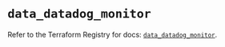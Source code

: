 # `data_datadog_monitor`

Refer to the Terraform Registry for docs: [`data_datadog_monitor`](https://registry.terraform.io/providers/datadog/datadog/3.35.0/docs/data-sources/monitor).
